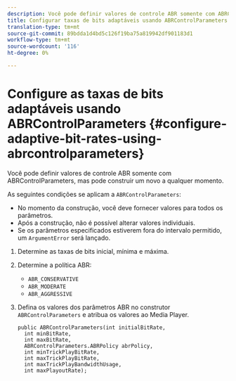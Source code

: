 ```yaml
---
description: Você pode definir valores de controle ABR somente com ABRControlParameters, mas pode construir um novo a qualquer momento.
title: Configurar taxas de bits adaptáveis usando ABRControlParameters
translation-type: tm+mt
source-git-commit: 89bdda1d4bd5c126f19ba75a819942df901183d1
workflow-type: tm+mt
source-wordcount: '116'
ht-degree: 0%

---
```



# Configure as taxas de bits adaptáveis usando ABRControlParameters {#configure-adaptive-bit-rates-using-abrcontrolparameters}

Você pode definir valores de controle ABR somente com ABRControlParameters, mas pode construir um novo a qualquer momento.

As seguintes condições se aplicam a `ABRControlParameters`:

* No momento da construção, você deve fornecer valores para todos os parâmetros.
* Após a construção, não é possível alterar valores individuais.
* Se os parâmetros especificados estiverem fora do intervalo permitido, um `ArgumentError` será lançado.

1. Determine as taxas de bits inicial, mínima e máxima.
1. Determine a política ABR:

   * `ABR_CONSERVATIVE`
   * `ABR_MODERATE`
   * `ABR_AGGRESSIVE`

1. Defina os valores dos parâmetros ABR no construtor `ABRControlParameters` e atribua os valores ao Media Player.

   ```
   public ABRControlParameters(int initialBitRate, 
     int minBitRate, 
     int maxBitRate, 
     ABRControlParameters.ABRPolicy abrPolicy, 
     int minTrickPlayBitRate, 
     int maxTrickPlayBitRate, 
     int maxTrickPlayBandwidthUsage, 
     int maxPlayoutRate);
   ```

